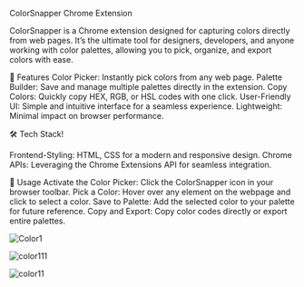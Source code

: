 ColorSnapper Chrome Extension


ColorSnapper is a Chrome extension designed for capturing colors directly from web pages. It’s the ultimate tool for designers, developers, and anyone working with color palettes, allowing you to pick, organize, and export colors with ease.

🌟 Features
Color Picker: Instantly pick colors from any web page.
Palette Builder: Save and manage multiple palettes directly in the extension.
Copy Colors: Quickly copy HEX, RGB, or HSL codes with one click.
User-Friendly UI: Simple and intuitive interface for a seamless experience.
Lightweight: Minimal impact on browser performance.


🛠 Tech Stack!

Frontend-Styling: HTML, CSS for a modern and responsive design.
Chrome APIs: Leveraging the Chrome Extensions API for seamless integration.


🎨 Usage
Activate the Color Picker: Click the ColorSnapper icon in your browser toolbar.
Pick a Color: Hover over any element on the webpage and click to select a color.
Save to Palette: Add the selected color to your palette for future reference.
Copy and Export: Copy color codes directly or export entire palettes.








![Color1](https://github.com/user-attachments/assets/a48f42cb-555a-4a6e-ae30-bf8fed733ff8)

![color111](https://github.com/user-attachments/assets/71859693-93d1-451e-b061-9aa9611a7d8e)

![color11](https://github.com/user-attachments/assets/8fe108e4-7ce3-4732-98dc-156802591d52)











